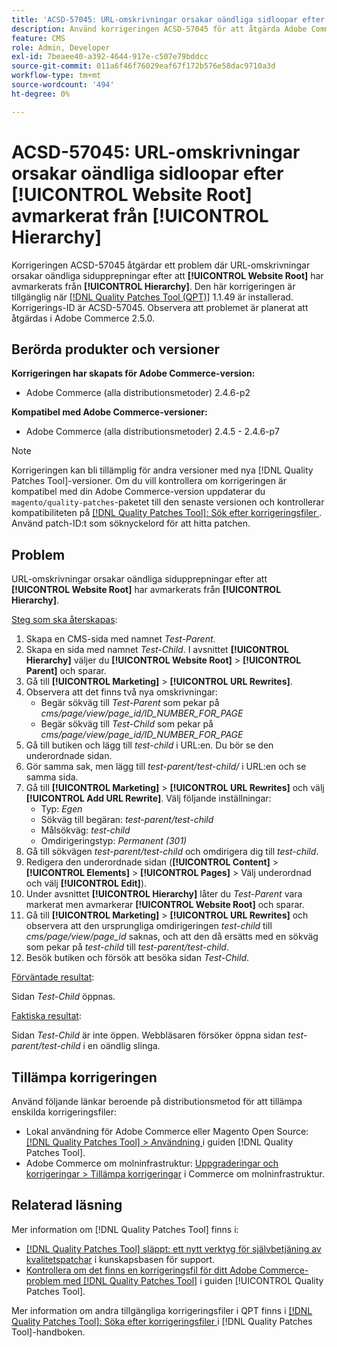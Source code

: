 ```yaml
---
title: 'ACSD-57045: URL-omskrivningar orsakar oändliga sidloopar efter [!UICONTROL Website Root] avmarkerat från [!UICONTROL Hierarchy]'
description: Använd korrigeringen ACSD-57045 för att åtgärda Adobe Commerce-problemet där URL-omskrivningar orsakar oändliga sidupprepningar efter att [!UICONTROL Website Root] har avmarkerats från [!UICONTROL Hierarchy].
feature: CMS
role: Admin, Developer
exl-id: 7beaee40-a392-4644-917e-c507e79bddcc
source-git-commit: 011a6f46f76029eaf67f172b576e58dac9710a3d
workflow-type: tm+mt
source-wordcount: '494'
ht-degree: 0%

---
```


# ACSD-57045: URL-omskrivningar orsakar oändliga sidloopar efter [!UICONTROL Website Root] avmarkerat från [!UICONTROL Hierarchy]

Korrigeringen ACSD-57045 åtgärdar ett problem där URL-omskrivningar orsakar oändliga sidupprepningar efter att **[!UICONTROL Website Root]** har avmarkerats från **[!UICONTROL Hierarchy]**. Den här korrigeringen är tillgänglig när [[!DNL Quality Patches Tool (QPT)]](https://experienceleague.adobe.com/sv/docs/commerce-operations/tools/quality-patches-tool/quality-patches-tool-to-self-serve-quality-patches) 1.1.49 är installerad. Korrigerings-ID är ACSD-57045. Observera att problemet är planerat att åtgärdas i Adobe Commerce 2.5.0.

## Berörda produkter och versioner

**Korrigeringen har skapats för Adobe Commerce-version:**

* Adobe Commerce (alla distributionsmetoder) 2.4.6-p2

**Kompatibel med Adobe Commerce-versioner:**

* Adobe Commerce (alla distributionsmetoder) 2.4.5 - 2.4.6-p7

>[!NOTE]
>
>Korrigeringen kan bli tillämplig för andra versioner med nya [!DNL Quality Patches Tool]-versioner. Om du vill kontrollera om korrigeringen är kompatibel med din Adobe Commerce-version uppdaterar du `magento/quality-patches`-paketet till den senaste versionen och kontrollerar kompatibiliteten på [[!DNL Quality Patches Tool]: Sök efter korrigeringsfiler ](https://experienceleague.adobe.com/tools/commerce-quality-patches/index.html?lang=sv-SE). Använd patch-ID:t som söknyckelord för att hitta patchen.

## Problem

URL-omskrivningar orsakar oändliga sidupprepningar efter att **[!UICONTROL Website Root]** har avmarkerats från **[!UICONTROL Hierarchy]**.

<u>Steg som ska återskapas</u>:

1. Skapa en CMS-sida med namnet *Test-Parent*.
1. Skapa en sida med namnet *Test-Child*. I avsnittet **[!UICONTROL Hierarchy]** väljer du **[!UICONTROL Website Root]** > **[!UICONTROL Parent]** och sparar.
1. Gå till **[!UICONTROL Marketing]** > **[!UICONTROL URL Rewrites]**.
1. Observera att det finns två nya omskrivningar:
   * Begär sökväg till *Test-Parent* som pekar på *cms/page/view/page_id/ID_NUMBER_FOR_PAGE*
   * Begär sökväg till *Test-Child* som pekar på *cms/page/view/page_id/ID_NUMBER_FOR_PAGE*
1. Gå till butiken och lägg till *test-child* i URL:en. Du bör se den underordnade sidan.
1. Gör samma sak, men lägg till *test-parent/test-child/* i URL:en och se samma sida.
1. Gå till **[!UICONTROL Marketing]** > **[!UICONTROL URL Rewrites]** och välj **[!UICONTROL Add URL Rewrite]**. Välj följande inställningar:
   * Typ: *Egen*
   * Sökväg till begäran: *test-parent/test-child*
   * Målsökväg: *test-child*
   * Omdirigeringstyp: *Permanent (301)*
1. Gå till sökvägen *test-parent/test-child* och omdirigera dig till *test-child*.
1. Redigera den underordnade sidan (**[!UICONTROL Content]** > **[!UICONTROL Elements]** > **[!UICONTROL Pages]** > Välj underordnad och välj **[!UICONTROL Edit]**).
1. Under avsnittet **[!UICONTROL Hierarchy]** låter du *Test-Parent* vara markerat men avmarkerar **[!UICONTROL Website Root]** och sparar.
1. Gå till **[!UICONTROL Marketing]** > **[!UICONTROL URL Rewrites]** och observera att den ursprungliga omdirigeringen *test-child* till *cms/page/view/page_id* saknas, och att den då ersätts med en sökväg som pekar på *test-child* till *test-parent/test-child*.
1. Besök butiken och försök att besöka sidan *Test-Child*.

<u>Förväntade resultat</u>:

Sidan *Test-Child* öppnas.

<u>Faktiska resultat</u>:

Sidan *Test-Child* är inte öppen. Webbläsaren försöker öppna sidan *test-parent/test-child* i en oändlig slinga.

## Tillämpa korrigeringen

Använd följande länkar beroende på distributionsmetod för att tillämpa enskilda korrigeringsfiler:

* Lokal användning för Adobe Commerce eller Magento Open Source: [[!DNL Quality Patches Tool] > Användning ](/help/tools/quality-patches-tool/usage.md) i guiden [!DNL Quality Patches Tool].
* Adobe Commerce om molninfrastruktur: [Uppgraderingar och korrigeringar > Tillämpa korrigeringar](https://experienceleague.adobe.com/docs/commerce-cloud-service/user-guide/develop/upgrade/apply-patches.html?lang=sv-SE) i Commerce om molninfrastruktur.

## Relaterad läsning

Mer information om [!DNL Quality Patches Tool] finns i:

* [[!DNL Quality Patches Tool] släppt: ett nytt verktyg för självbetjäning av kvalitetspatchar](https://experienceleague.adobe.com/sv/docs/commerce-operations/tools/quality-patches-tool/quality-patches-tool-to-self-serve-quality-patches) i kunskapsbasen för support.
* [Kontrollera om det finns en korrigeringsfil för ditt Adobe Commerce-problem med  [!DNL Quality Patches Tool]](/help/tools/quality-patches-tool/patches-available-in-qpt/check-patch-for-magento-issue-with-magento-quality-patches.md) i guiden [!UICONTROL Quality Patches Tool].


Mer information om andra tillgängliga korrigeringsfiler i QPT finns i [[!DNL Quality Patches Tool]: Söka efter korrigeringsfiler ](https://experienceleague.adobe.com/tools/commerce-quality-patches/index.html?lang=sv-SE) i [!DNL Quality Patches Tool]-handboken.
